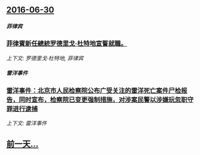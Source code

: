 ## [2016-06-30](/news/2016/06/30/index.md)

##### 菲律宾
### [菲律賓新任總統罗德里戈·杜特地宣誓就職。 ](/news/2016/06/30/菲律賓新任總統罗德里戈-杜特地宣誓就職.md)
_上下文: 罗德里戈·杜特地, 菲律宾_

##### 雷洋事件
### [雷洋事件：北京市人民检察院公布广受关注的雷洋死亡案件尸检报告，同时宣布，检察院已变更强制措施，对涉案民警以涉嫌玩忽职守罪进行逮捕 ](/news/2016/06/30/雷洋事件-北京市人民检察院公布广受关注的雷洋死亡案件尸检报告-同时宣布-检察院已变更强制措施-对涉案民警以涉嫌玩忽职守罪.md)
_上下文: 雷洋事件_

## [前一天...](/news/2016/06/29/index.md)

